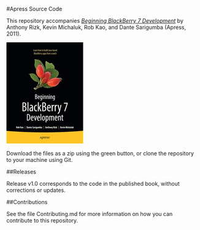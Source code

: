 #Apress Source Code

This repository accompanies [*Beginning BlackBerry 7 Development*](http://www.apress.com/9781430230151) by Anthony Rizk, Kevin Michaluk, Rob Kao, and Dante Sarigumba (Apress, 2011).

![Cover image](9781430230151.jpg)

Download the files as a zip using the green button, or clone the repository to your machine using Git.

##Releases

Release v1.0 corresponds to the code in the published book, without corrections or updates.

##Contributions

See the file Contributing.md for more information on how you can contribute to this repository.
